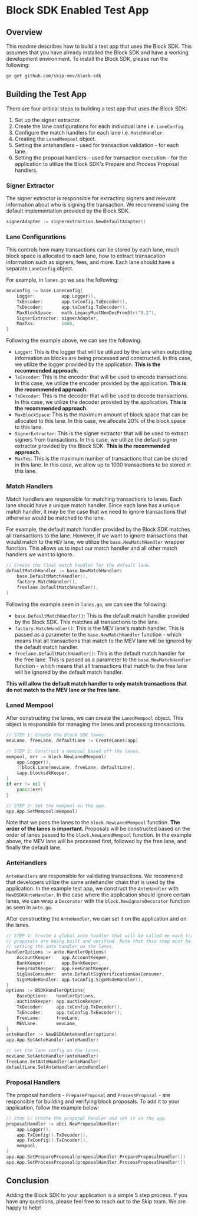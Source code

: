 # Block SDK Enabled Test App

## Overview

This readme describes how to build a test app that uses the Block SDK. This assumes that you have already installed the Block SDK and have a working development environment. To install the Block SDK, please run the following:

```bash
go get github.com/skip-mev/block-sdk
```

## Building the Test App

There are four critical steps to building a test app that uses the Block SDK:

1. Set up the signer extractor.
2. Create the lane configurations for each individual lane i.e. `LaneConfig`.
3. Configure the match handlers for each lane i.e. `MatchHandler`.
4. Creating the `LanedMempool` object.
5. Setting the antehandlers - used for transaction validation - for each lane.
6. Setting the proposal handlers - used for transaction execution - for the application to utilize the Block SDK's Prepare and Process Proposal handlers.

### Signer Extractor

The signer extractor is responsible for extracting signers and relevant information about who is signing the transaction. We recommend using the default implementation provided by the Block SDK. 

```go
signerAdapter := signerextraction.NewDefaultAdapter()
```

### Lane Configurations

This controls how many transactions can be stored by each lane, much block space is allocated to each lane, how to extract transacation information such as signers, fees, and more. Each lane should have a separate `LaneConfig` object.

For example, in `lanes.go` we see the following:

```go
mevConfig := base.LaneConfig{
	Logger:          app.Logger(),
	TxEncoder:       app.txConfig.TxEncoder(),
	TxDecoder:       app.txConfig.TxDecoder(),
	MaxBlockSpace:   math.LegacyMustNewDecFromStr("0.2"),
	SignerExtractor: signerAdapter,
	MaxTxs:          1000,
}
```

Following the example above, we can see the following:

* `Logger`: This is the logger that will be utilized by the lane when outputting information as blocks are being processed and constructed. In this case, we utilize the logger provided by the application. **This is the recommended approach.**
* `TxEncoder`: This is the encoder that will be used to encode transactions. In this case, we utilize the encoder provided by the application. **This is the recommended approach.**
* `TxDecoder`: This is the decoder that will be used to decode transactions. In this case, we utilize the decoder provided by the application. **This is the recommended approach.**
* `MaxBlockSpace`: This is the maximum amount of block space that can be allocated to this lane. In this case, we allocate 20% of the block space to this lane.
* `SignerExtractor`: This is the signer extractor that will be used to extract signers from transactions. In this case, we utilize the default signer extractor provided by the Block SDK. **This is the recommended approach.**
* `MaxTxs`: This is the maximum number of transactions that can be stored in this lane. In this case, we allow up to 1000 transactions to be stored in this lane.

### Match Handlers

Match handlers are responsible for matching transactions to lanes. Each lane should have a unique match handler. Since each lane has a unique match handler, it may be the case that we need to ignore transactions that otherwise would be matched to the lane. 

For example, the default match handler provided by the Block SDK matches all transactions to the lane. However, if we want to ignore transactions that would match to the `MEV` lane, we utilize the `base.NewMatchHandler` wrapper function. This allows us to input our match handler and all other match handlers we want to ignore. 

```go
// Create the final match handler for the default lane.
defaultMatchHandler := base.NewMatchHandler(
	base.DefaultMatchHandler(),
	factory.MatchHandler(),
	freelane.DefaultMatchHandler(),
)
```

Following the example seen in `lanes.go`, we can see the following:

* `base.DefaultMatchHandler()`: This is the default match handler provided by the Block SDK. This matches all transactions to the lane.
* `factory.MatchHandler()`: This is the MEV lane's match handler. This is passed as a parameter to the `base.NewMatchHandler` function - which means that all transactions that match to the MEV lane will be ignored by the default match handler.
* `freelane.DefaultMatchHandler()`: This is the default match handler for the free lane. This is passed as a parameter to the `base.NewMatchHandler` function - which means that all transactions that match to the free lane will be ignored by the default match handler.

**This will allow the default match handler to only match transactions that do not match to the MEV lane or the free lane.**

### Laned Mempool

After constructing the lanes, we can create the `LanedMempool` object. This object is responsible for managing the lanes and processing transactions. 

```go
// STEP 1: Create the Block SDK lanes.
mevLane, freeLane, defaultLane := CreateLanes(app)

// STEP 2: Construct a mempool based off the lanes.
mempool, err := block.NewLanedMempool(
	app.Logger(),
	[]block.Lane{mevLane, freeLane, defaultLane},
	&app.blocksdkKeeper,
)
if err != nil {
	panic(err)
}

// STEP 3: Set the mempool on the app.
app.App.SetMempool(mempool)
```

Note that we pass the lanes to the `block.NewLanedMempool` function. **The order of the lanes is important.** Proposals will be constructed based on the order of lanes passed to the `block.NewLanedMempool` function. In the example above, the MEV lane will be processed first, followed by the free lane, and finally the default lane.

### AnteHandlers

`AnteHandlers` are responsible for validating transactions. We recommend that developers utilize the same antehandler chain that is used by the application. In the example test app, we construct the `AnteHandler` with `NewBSDKAnteHandler`. In the case where the application should ignore certain lanes, we can wrap a `Decorator` with the `block.NewIgnoreDecorator` function as seen in `ante.go`.

After constructing the `AnteHandler`, we can set it on the application and on the lanes.

```go
// STEP 4: Create a global ante handler that will be called on each transaction when
// proposals are being built and verified. Note that this step must be done before
// setting the ante handler on the lanes.
handlerOptions := ante.HandlerOptions{
	AccountKeeper:   app.AccountKeeper,
	BankKeeper:      app.BankKeeper,
	FeegrantKeeper:  app.FeeGrantKeeper,
	SigGasConsumer:  ante.DefaultSigVerificationGasConsumer,
	SignModeHandler: app.txConfig.SignModeHandler(),
}
options := BSDKHandlerOptions{
	BaseOptions:   handlerOptions,
	auctionkeeper: app.auctionkeeper,
	TxDecoder:     app.txConfig.TxDecoder(),
	TxEncoder:     app.txConfig.TxEncoder(),
	FreeLane:      freeLane,
	MEVLane:       mevLane,
}
anteHandler := NewBSDKAnteHandler(options)
app.App.SetAnteHandler(anteHandler)

// Set the lane config on the lanes.
mevLane.SetAnteHandler(anteHandler)
freeLane.SetAnteHandler(anteHandler)
defaultLane.SetAnteHandler(anteHandler)
```

### Proposal Handlers

The proposal handlers - `PrepareProposal` and `ProcessProposal` - are responsible for building and verifying block proposals. To add it to your application, follow the example below:

```go
// Step 5: Create the proposal handler and set it on the app.
proposalHandler := abci.NewProposalHandler(
	app.Logger(),
	app.TxConfig().TxDecoder(),
	app.TxConfig().TxEncoder(),
	mempool,
)
app.App.SetPrepareProposal(proposalHandler.PrepareProposalHandler())
app.App.SetProcessProposal(proposalHandler.ProcessProposalHandler())
```

## Conclusion

Adding the Block SDK to your application is a simple 5 step process. If you have any questions, please feel free to reach out to the Skip team. We are happy to help!
